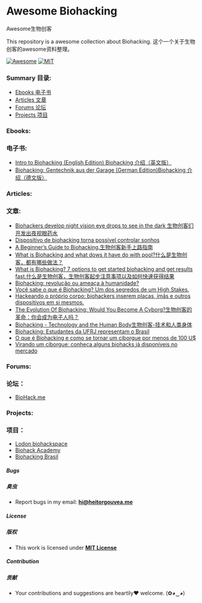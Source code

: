 # Awesome Biohacking
Awesome生物创客

This repository is a awesome collection about Biohacking.
这个一个关于生物创客的awesome资料整理。

[![Awesome](https://cdn.rawgit.com/sindresorhus/awesome/d7305f38d29fed78fa85652e3a63e154dd8e8829/media/badge.svg)](https://github.com/sindresorhus/awesome)
[![MIT](https://img.shields.io/badge/license-MIT-blue.svg)](https://github.com/HeitorG/awesome-biohacking/blob/master/LICENSE.md)

### Summary 目录:
- [Ebooks 电子书](#ebooks)
- [Articles 文章](#articles)
- [Forums 论坛](#forums)
- [Projects 项目](#projects)

### Ebooks:
### 电子书:
- [Intro to Biohacking (English Edition) Biohacking 介绍（英文版）](http://www.amazon.com.br/Intro-Biohacking-English-Edition-Meisel-ebook/dp/B00OM11TVM)
- [Biohacking: Gentechnik aus der Garage (German Edition)Biohacking 介绍（德文版）](http://www.amazon.com/Biohacking-Gentechnik-Garage-German-Edition-ebook/dp/B00BF7AFHU)

### Articles:
### 文章:
- [Biohackers develop night vision eye drops to see in the dark 生物创客们开发出夜视眼药水](http://www.gizmag.com/biohackers-night-vision-eyedrops/36797/)
- [Dispositivo de biohacking torna possível controlar sonhos](https://medium.com/futuro-da-medicina/dispositivo-de-biohacking-torna-poss%C3%ADvel-controlar-sonhos-645cec21c63e#.w9mu4ya35)
- [A Beginner’s Guide to Biohacking.生物创客新手上路指南](https://www.bulletproofexec.com/beginners-guide-to-biohacking-101/)
- [What is Biohacking and what dows it have do with pool?什么是生物创客，都有哪些做法？](http://www.billiardsbiohacker.com/what-is-biohacking-and-what-does-it-have-to-do-with-pool/)
- [What is Biohacking? 7 options to get started biohacking and get results fast.什么是生物创客，生物创客起步注意事项以及如何快速获得结果](http://www.limitlessmindset.com/mind-power-products/639-what-is-biohacking.html)
- [Biohacking: revolução ou ameaça à humanidade?](http://www.tecmundo.com.br/biologia/37472-biohacking-revolucao-ou-ameaca-a-humanidade-.htm)
- [Você sabe o que é Biohacking? Um dos segredos de um High Stakes.](http://www.gabrielgoffi.com/voce-sabe-o-que-e-biohacking/)
- [Hackeando o próprio corpo: biohackers inserem placas, ímãs e outros dispositivos em si mesmos.](https://tecnoblog.net/144922/biohackers-placas-dispositivos-e-imas-em-si-mesmos/)
- [The Evolution Of Biohacking: Would You Become A Cyborg?生物创客的革命：你会成为电子人吗？](https://www.instantcheckmate.com/crimewire/2014/07/22/the-evolution-of-biohacking-would-you-become-a-cyborg/)
- [Biohacking - Technology and the Human Body生物创客-技术和人类身体](http://reporter.rit.edu/tech/biohacking-technology-and-human-body)
- [Biohacking: Estudantes da UFRJ representam o Brasil](http://revistaneuroeducacao.com.br/estudantes-da-ufrj-representam-o-brasil-em-evento-sobre-biohacking-na-holanda/)
- [O que é Biohacking e como se tornar um ciborgue por menos de 100 U$](https://www.oficinadanet.com.br/post/13557-o-que-e-biohacking)
- [Virando um ciborgue: conheça alguns biohacks já disponíveis no mercado](http://www.tecmundo.com.br/biotecnologia/60776-virando-ciborgue-conheca-biohacks-disponiveis-mercado.htm)

### Forums:
### 论坛：
- [BioHack.me](http://forum.biohack.me/)

### Projects:
### 项目：
- [Lodon biohackspace](https://biohackspace.org/)
- [Biohack Academy](https://github.com/biohackacademy)
- [Biohacking Brasil](http://www.biohackingbrasil.com.br/)

##### Bugs
##### 臭虫

- Report bugs in my email: **hi@heitorgouvea.me**

##### License
##### 版权

- This work is licensed under [**MIT License**](https://github.com/GouveaHeitor/awesome-biohacking/blob/master/LICENSE.md)

##### Contribution
##### 贡献

- Your contributions and suggestions are heartily♥ welcome. (✿◕‿◕)
